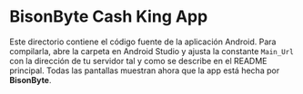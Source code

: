 # BisonByte Cash King App

Este directorio contiene el código fuente de la aplicación Android. Para compilarla, abre la carpeta en Android Studio y ajusta la constante `Main_Url` con la dirección de tu servidor tal y como se describe en el README principal. Todas las pantallas muestran ahora que la app está hecha por **BisonByte**.
